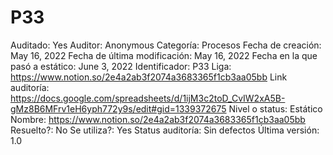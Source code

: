 # P33

Auditado: Yes
Auditor: Anonymous
Categoría: Procesos
Fecha de creación: May 16, 2022
Fecha de última modificación: May 16, 2022
Fecha en la que pasó a estático: June 3, 2022
Identificador: P33
Liga: https://www.notion.so/2e4a2ab3f2074a3683365f1cb3aa05bb 
Link auditoría: https://docs.google.com/spreadsheets/d/1ijM3c2toD_CvIW2xA5B-gMz8B6MFrv1eH6yph772y9s/edit#gid=1339372675
Nivel o status: Estático
Nombre: https://www.notion.so/2e4a2ab3f2074a3683365f1cb3aa05bb 
Resuelto?: No
Se utiliza?: Yes
Status auditoría: Sin defectos
Última versión: 1.0